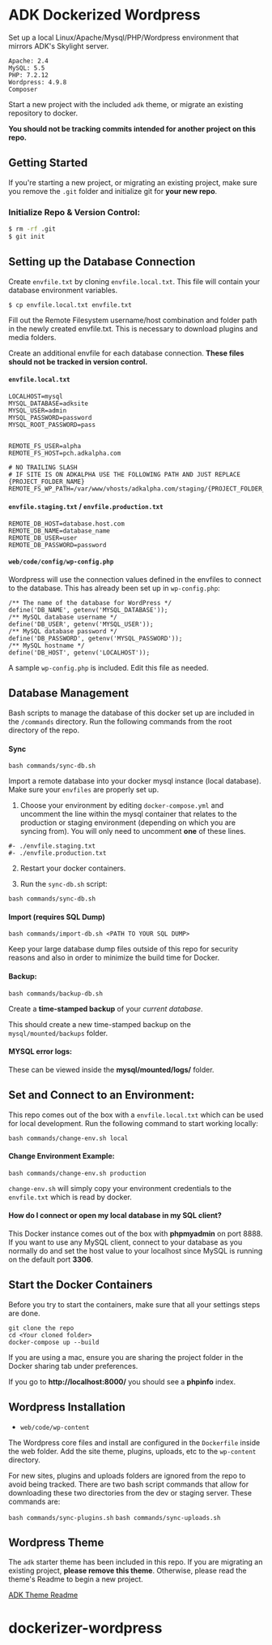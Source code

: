 # ADK Dockerized Wordpress

Set up a local Linux/Apache/Mysql/PHP/Wordpress environment that mirrors ADK's Skylight server.

```
Apache: 2.4
MySQL: 5.5
PHP: 7.2.12
Wordpress: 4.9.8
Composer
```

Start a new project with the included `adk` theme, or migrate an existing repository to docker.

__You should not be tracking commits intended for another project on this repo.__

## Getting Started

If you're starting a new project, or migrating an existing project, make sure you remove the `.git` folder and initialize git for **your new repo**.

### Initialize Repo & Version Control:

```bash
$ rm -rf .git
$ git init
```

## Setting up the Database Connection

Create `envfile.txt` by cloning `envfile.local.txt`.  This file will contain your database environment variables.

```bash
$ cp envfile.local.txt envfile.txt
```

Fill out the Remote Filesystem username/host combination and folder path in the newly created envfile.txt. This is necessary to download plugins and media folders.

Create an additional envfile for each database connection.  __These files should not be tracked in version control.__

#### `envfile.local.txt`

```
LOCALHOST=mysql
MYSQL_DATABASE=adksite
MYSQL_USER=admin
MYSQL_PASSWORD=password
MYSQL_ROOT_PASSWORD=pass


REMOTE_FS_USER=alpha
REMOTE_FS_HOST=pch.adkalpha.com

# NO TRAILING SLASH
# IF SITE IS ON ADKALPHA USE THE FOLLOWING PATH AND JUST REPLACE {PROJECT_FOLDER_NAME}
REMOTE_FS_WP_PATH=/var/www/vhosts/adkalpha.com/staging/{PROJECT_FOLDER_NAME}
```

#### `envfile.staging.txt` / `envfile.production.txt`

```
REMOTE_DB_HOST=database.host.com
REMOTE_DB_NAME=database_name
REMOTE_DB_USER=user
REMOTE_DB_PASSWORD=password
```

#### `web/code/config/wp-config.php`

Wordpress will use the connection values defined in the envfiles to connect to the database.  This has already been set up in `wp-config.php`:

```
/** The name of the database for WordPress */
define('DB_NAME', getenv('MYSQL_DATABASE'));
/** MySQL database username */
define('DB_USER', getenv('MYSQL_USER'));
/** MySQL database password */
define('DB_PASSWORD', getenv('MYSQL_PASSWORD'));
/** MySQL hostname */
define('DB_HOST', getenv('LOCALHOST'));
```

A sample `wp-config.php` is included. Edit this file as needed.

## Database Management

Bash scripts to manage the database of this docker set up are included in the `/commands` directory. Run the following commands from the root directory of the repo.

#### Sync

`bash commands/sync-db.sh`

Import a remote database into your docker mysql instance (local database). Make sure your `envfiles` are properly set up.

1. Choose your environment by editing `docker-compose.yml` and uncomment the line within the mysql container that relates to the production or staging environment (depending on which you are syncing from). You will only need to uncomment __one__ of these lines.

```
#- ./envfile.staging.txt
#- ./envfile.production.txt
```

2. Restart your docker containers.

3. Run the `sync-db.sh` script:

```
bash commands/sync-db.sh
```

#### Import (requires SQL Dump)

`bash commands/import-db.sh <PATH TO YOUR SQL DUMP>`

Keep your large database dump files outside of this repo for security reasons and also in order to minimize the build time for Docker.

#### Backup:

`bash commands/backup-db.sh`

Create a **time-stamped backup** of your *current database*.

This should create a new time-stamped backup on the `mysql/mounted/backups` folder.

#### MYSQL error logs:

These can be viewed inside the **mysql/mounted/logs/** folder.

## Set and Connect to an Environment:

This repo comes out of the box with a `envfile.local.txt` which can be used for local development. Run the following command to start working locally:

`bash commands/change-env.sh local`

#### Change Environment Example:

`bash commands/change-env.sh production`

`change-env.sh` will simply copy your environment credentials to the `envfile.txt` which is read by docker.

#### How do I connect or open my local database in my SQL client?

This Docker instance comes out of the box with **phpmyadmin** on port 8888.
If you want to use any MySQL client, connect to your database as you normally do and set the host value to your localhost since MySQL is running on the default port **3306**.

## Start the Docker Containers

Before you try to start the containers, make sure that all your settings steps are done.

```
git clone the repo
cd <Your cloned folder>
docker-compose up --build
```

 If you are using a mac, ensure you are sharing the project folder in the Docker sharing tab under preferences.

 If you go to **http://localhost:8000/** you should see a **phpinfo** index.

## Wordpress Installation

- `web/code/wp-content`

The Wordpress core files and install are configured in the `Dockerfile` inside the web folder. Add the site theme, plugins, uploads, etc to the `wp-content` directory.

For new sites, plugins and uploads folders are ignored from the repo to avoid being tracked. There are two bash script commands that allow for downloading these two directories from the dev or staging server. These commands are:

`bash commands/sync-plugins.sh`
`bash commands/sync-uploads.sh`

## Wordpress Theme

The `adk` starter theme has been included in this repo. If you are migrating an existing project, __please remove this theme__.  Otherwise, please read the theme's Readme to begin a new project.

[ADK Theme Readme](https://bitbucket.org/adkgroup/dockerized-wordpress/src/master/web/code/wp-content/themes/adk/README.md)
# dockerizer-wordpress
